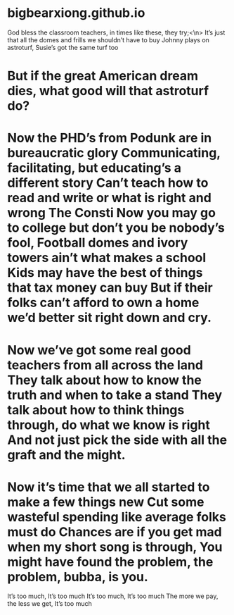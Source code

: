 # bigbearxiong.github.io
God bless the classroom teachers, in times like these, they try;<\n>
It’s just that all the domes and frills we shouldn’t have to buy
Johnny plays on astroturf, Susie’s got the same turf too

But if the great American dream dies, what good will that astroturf do?
=====
Now the PHD’s from Podunk are in bureaucratic glory
Communicating, facilitating, but educating’s a different story
Can’t teach how to read and write or what is right and wrong
The Consti
Now you may go to college but don’t you be nobody’s fool,
Football domes and ivory towers ain’t what makes a school
Kids may have the best of things that tax money can buy
But if their folks can’t afford to own a home we’d better sit right down and cry.
=====
Now we’ve got some real good teachers from all across the land
They talk about how to know the truth and when to take a stand
They talk about how to think things through, do what we know is right
And not just pick the side with all the graft and the might.
=====
Now it’s time that we all started to make a few things new
Cut some wasteful spending like average folks must do
Chances are if you get mad when my short song is through,
You might have found the problem, the problem, bubba, is you.
=====
It’s too much, It’s too much
It’s too much, It’s too much
The more we pay, the less we get,
It’s too much
